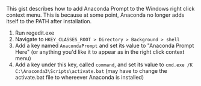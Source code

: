 This gist describes how to add Anaconda Prompt to the Windows right click context menu. This is because at some point, Anaconda no longer adds itself to the PATH after installation.

1. Run regedit.exe
2. Navigate to `HKEY_CLASSES_ROOT > Directory > Background > shell`
3. Add a key named `AnacondaPrompt` and set its value to "Anaconda Prompt Here" (or anything you'd like it to appear as in the right click context menu)
4. Add a key under this key, called `command`, and set its value to `cmd.exe /K C:\Anaconda3\Scripts\activate.bat` (may have to change the activate.bat file to whereever Anaconda is installed)
